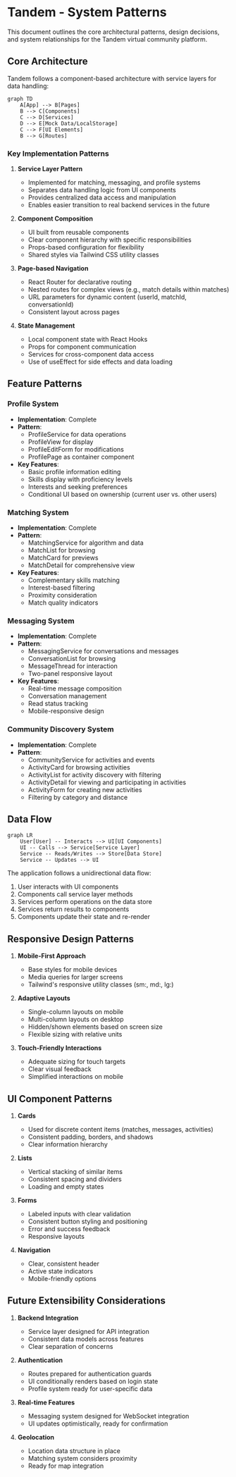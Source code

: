 # Tandem - System Patterns

This document outlines the core architectural patterns, design decisions, and system relationships for the Tandem virtual community platform.

## Core Architecture

Tandem follows a component-based architecture with service layers for data handling:

```mermaid
graph TD
    A[App] --> B[Pages]
    B --> C[Components]
    C --> D[Services]
    D --> E[Mock Data/LocalStorage]
    C --> F[UI Elements]
    B --> G[Routes]
```

### Key Implementation Patterns

1. **Service Layer Pattern**
   - Implemented for matching, messaging, and profile systems
   - Separates data handling logic from UI components
   - Provides centralized data access and manipulation
   - Enables easier transition to real backend services in the future

2. **Component Composition**
   - UI built from reusable components
   - Clear component hierarchy with specific responsibilities
   - Props-based configuration for flexibility
   - Shared styles via Tailwind CSS utility classes

3. **Page-based Navigation**
   - React Router for declarative routing
   - Nested routes for complex views (e.g., match details within matches)
   - URL parameters for dynamic content (userId, matchId, conversationId)
   - Consistent layout across pages

4. **State Management**
   - Local component state with React Hooks
   - Props for component communication
   - Services for cross-component data access
   - Use of useEffect for side effects and data loading

## Feature Patterns

### Profile System
- **Implementation**: Complete
- **Pattern**: 
  - ProfileService for data operations
  - ProfileView for display
  - ProfileEditForm for modifications
  - ProfilePage as container component
- **Key Features**:
  - Basic profile information editing
  - Skills display with proficiency levels
  - Interests and seeking preferences
  - Conditional UI based on ownership (current user vs. other users)

### Matching System
- **Implementation**: Complete
- **Pattern**:
  - MatchingService for algorithm and data
  - MatchList for browsing
  - MatchCard for previews
  - MatchDetail for comprehensive view
- **Key Features**:
  - Complementary skills matching
  - Interest-based filtering
  - Proximity consideration
  - Match quality indicators

### Messaging System
- **Implementation**: Complete
- **Pattern**:
  - MessagingService for conversations and messages
  - ConversationList for browsing
  - MessageThread for interaction
  - Two-panel responsive layout
- **Key Features**:
  - Real-time message composition
  - Conversation management
  - Read status tracking
  - Mobile-responsive design

### Community Discovery System
- **Implementation**: Complete
- **Pattern**:
  - CommunityService for activities and events
  - ActivityCard for browsing activities
  - ActivityList for activity discovery with filtering
  - ActivityDetail for viewing and participating in activities
  - ActivityForm for creating new activities
  - Filtering by category and distance

## Data Flow

```mermaid
graph LR
    User[User] -- Interacts --> UI[UI Components]
    UI -- Calls --> Service[Service Layer]
    Service -- Reads/Writes --> Store[Data Store]
    Service -- Updates --> UI
```

The application follows a unidirectional data flow:
1. User interacts with UI components
2. Components call service layer methods
3. Services perform operations on the data store
4. Services return results to components
5. Components update their state and re-render

## Responsive Design Patterns

1. **Mobile-First Approach**
   - Base styles for mobile devices
   - Media queries for larger screens
   - Tailwind's responsive utility classes (sm:, md:, lg:)

2. **Adaptive Layouts**
   - Single-column layouts on mobile
   - Multi-column layouts on desktop
   - Hidden/shown elements based on screen size
   - Flexible sizing with relative units

3. **Touch-Friendly Interactions**
   - Adequate sizing for touch targets
   - Clear visual feedback
   - Simplified interactions on mobile

## UI Component Patterns

1. **Cards**
   - Used for discrete content items (matches, messages, activities)
   - Consistent padding, borders, and shadows
   - Clear information hierarchy

2. **Lists**
   - Vertical stacking of similar items
   - Consistent spacing and dividers
   - Loading and empty states

3. **Forms**
   - Labeled inputs with clear validation
   - Consistent button styling and positioning
   - Error and success feedback
   - Responsive layouts

4. **Navigation**
   - Clear, consistent header
   - Active state indicators
   - Mobile-friendly options

## Future Extensibility Considerations

1. **Backend Integration**
   - Service layer designed for API integration
   - Consistent data models across features
   - Clear separation of concerns

2. **Authentication**
   - Routes prepared for authentication guards
   - UI conditionally renders based on login state
   - Profile system ready for user-specific data

3. **Real-time Features**
   - Messaging system designed for WebSocket integration
   - UI updates optimistically, ready for confirmation

4. **Geolocation**
   - Location data structure in place
   - Matching system considers proximity
   - Ready for map integration
